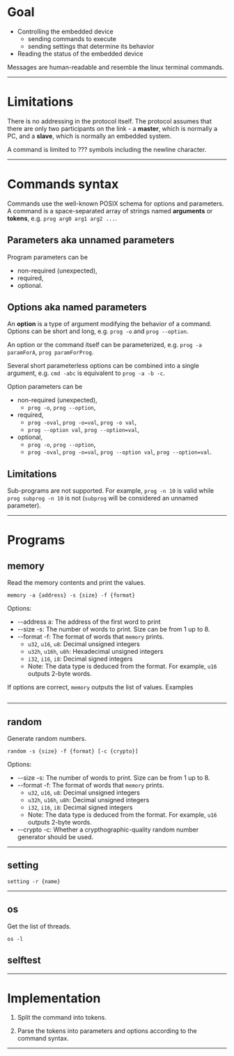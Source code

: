 # Goal

* Controlling the embedded device
	* sending commands to execute
	* sending settings that determine its behavior
* Reading the status of the embedded device

Messages are human-readable and resemble the linux terminal commands.

***
# Limitations

There is no addressing in the protocol itself. The protocol assumes that there are only two participants on the link - a **master**, which is normally a PC, and a **slave**, which is normally an embedded system.

A command is limited to ??? symbols including the newline character.

***
# Commands syntax

Commands use the well-known POSIX schema for options and parameters.
A command is a space-separated array of strings named **arguments** or **tokens**, e.g. `prog arg0 arg1 arg2 ...`.

## Parameters aka unnamed parameters
Program parameters can be
* non-required (unexpected),
* required,
* optional.

## Options aka named parameters
An **option** is a type of argument modifying the behavior of a command. Options can be short and long, e.g. `prog -o` and `prog --option`.

An option or the command itself can be parameterized, e.g. `prog -a paramForA`, `prog paramForProg`.

Several short parameterless options can be combined into a single argument, e.g. `cmd -abc` is equivalent to `prog -a -b -c`.

Option parameters can be
* non-required (unexpected),
	* `prog -o`, `prog --option`,
* required,
	* `prog -oval`, `prog -o=val`, `prog -o val`,
	* `prog --option val`, `prog --option=val`,
* optional,
	* `prog -o`, `prog --option`,
	* `prog -oval`, `prog -o=val`, `prog --option val`, `prog --option=val`.

## Limitations

Sub-programs are not supported. For example, `prog -n 10` is valid while `prog subprog -n 10` is not (`subprog` will be considered an unnamed parameter).

***
# Programs
## memory

Read the memory contents and print the values.

`memory -a {address} -s {size} -f {format}`

Options:
* --address a: The address of the first word to print
* --size -s: The number of words to print. Size can be from 1 up to 8.
* --format -f: The format of words that `memory` prints.
	* `u32`, `u16`, `u8`: Decimal unsigned integers
	* `u32h`, `u16h`, `u8h`: Hexadecimal unsigned integers
	* `i32`, `i16`, `i8`: Decimal signed integers
	* Note: The data type is deduced from the format. For example, `u16` outputs 2-byte words.

If options are correct, `memory` outputs the list of values. Examples
```
```

***
## random

Generate random numbers.

`random -s {size} -f {format} [-c {crypto}]`

Options:
* --size -s: The number of words to print. Size can be from 1 up to 8.
* --format -f: The format of words that `memory` prints.
	* `u32`, `u16`, `u8`: Decimal unsigned integers
	* `u32h`, `u16h`, `u8h`: Decimal unsigned integers
	* `i32`, `i16`, `i8`: Decimal signed integers
	* Note: The data type is deduced from the format. For example, `u16` outputs 2-byte words.
* --crypto -c: Whether a crypthographic-quality random number generator should be used.


***
## setting

`setting -r {name}`

***
## os

Get the list of threads.

`os -l`

## selftest

***
# Implementation

1. Split the command into tokens.

2. Parse the tokens into parameters and options according to the command syntax.

***
